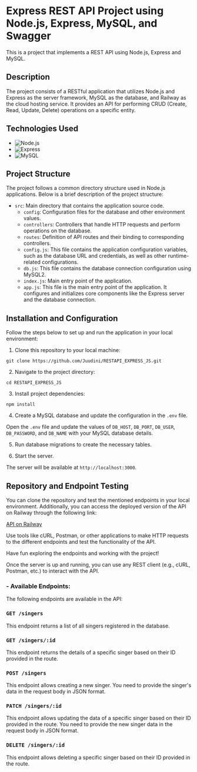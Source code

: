 # Express REST API Project using Node.js, Express, MySQL, and Swagger

This is a project that implements a REST API using Node.js, Express and MySQL.

## Description

The project consists of a RESTful application that utilizes Node.js and Express as the server framework, MySQL as the database, and Railway as the cloud hosting service. It provides an API for performing CRUD (Create, Read, Update, Delete) operations on a specific entity.

## Technologies Used

-   ![Node.js](https://img.shields.io/badge/Node.js-green?logo=node.js&logoColor=white&style=flat)
-   ![Express](https://img.shields.io/badge/Express-blue?logo=express&logoColor=white&style=flat)
-   ![MySQL](https://img.shields.io/badge/MySQL-blue?logo=mysql&logoColor=white&style=flat)

## Project Structure

The project follows a common directory structure used in Node.js applications. Below is a brief description of the project structure:

-   `src`: Main directory that contains the application source code.
    -   `config`: Configuration files for the database and other environment values.
    -   `controllers`: Controllers that handle HTTP requests and perform operations on the database.
    -   `routes`: Definition of API routes and their binding to corresponding controllers.
    -   `config.js`: This file contains the application configuration variables, such as the database URL and credentials, as well as other runtime-related configurations.
    -   `db.js`: This file contains the database connection configuration using MySQL2.
    -   `index.js`: Main entry point of the application.
    -   `app.js`: This file is the main entry point of the application. It configures and initializes core components like the Express server and the database connection.

## Installation and Configuration

Follow the steps below to set up and run the application in your local environment:

1. Clone this repository to your local machine:

```
git clone https://github.com/Juudini/RESTAPI_EXPRESS_JS.git
```

2. Navigate to the project directory:

```
cd RESTAPI_EXPRESS_JS
```

3. Install project dependencies:

```
npm install
```

4. Create a MySQL database and update the configuration in the `.env` file.

Open the `.env` file and update the values of `DB_HOST`, `DB_PORT`, `DB_USER`, `DB_PASSWORD`, and `DB_NAME` with your MySQL database details.

5. Run database migrations to create the necessary tables.

6. Start the server.

The server will be available at `http://localhost:3000`.

## Repository and Endpoint Testing

You can clone the repository and test the mentioned endpoints in your local environment. Additionally, you can access the deployed version of the API on Railway through the following link:

[API on Railway](https://restapiexpressjs-production.up.railway.app/)

Use tools like cURL, Postman, or other applications to make HTTP requests to the different endpoints and test the functionality of the API.

Have fun exploring the endpoints and working with the project!

Once the server is up and running, you can use any REST client (e.g., cURL, Postman, etc.) to interact with the API.

### - Available Endpoints:

The following endpoints are available in the API:

### `GET /singers`

This endpoint returns a list of all singers registered in the database.

### `GET /singers/:id`

This endpoint returns the details of a specific singer based on their ID provided in the route.

### `POST /singers`

This endpoint allows creating a new singer. You need to provide the singer's data in the request body in JSON format.

### `PATCH /singers/:id`

This endpoint allows updating the data of a specific singer based on their ID provided in the route. You need to provide the new singer data in the request body in JSON format.

### `DELETE /singers/:id`

This endpoint allows deleting a specific singer based on their ID provided in the route.
